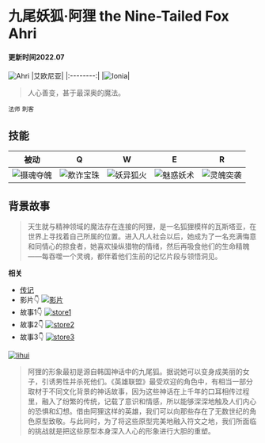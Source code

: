 # 九尾妖狐·阿狸  the Nine-Tailed Fox Ahri
#### 更新时间2022.07

![Ahri](https://bkimg.cdn.bcebos.com/pic/0df431adcbef7609f09d1d0726dda3cc7dd99e90?x-bce-process=image/resize,m_lfit,w_600,limit_1/format,f_auto)
|艾欧尼亚|
|:--------:|
|![Ionia](https://game.gtimg.cn/images/lol/universe/images/iona_emblem.png)|
> 人心善变，甚于最深奥的魔法。

`法师`  `刺客`

## 技能
被动|Q|W|E|R
----|-|-|-|-
![摄魂夺魄](https://game.gtimg.cn/images/lol/act/img/passive/Ahri_SoulEater2.png)|![欺诈宝珠](https://game.gtimg.cn/images/lol/act/img/spell/AhriOrbofDeception.png)|![妖异狐火](https://game.gtimg.cn/images/lol/act/img/spell/AhriFoxFire.png)|![魅惑妖术](https://game.gtimg.cn/images/lol/act/img/spell/AhriSeduce.png)|![灵魄突袭](https://game.gtimg.cn/images/lol/act/img/spell/AhriTumble.png)


## 背景故事
>天生就与精神领域的魔法存在连接的阿狸，是一名狐狸模样的瓦斯塔亚，在世界上寻找着自己所属的位置。进入凡人社会以后，她成为了一名充满悔意和同情心的掠食者，她喜欢操纵猎物的情绪，然后再吸食他们的生命精魄——每吞噬一个灵魂，都伴着他们生前的记忆片段与领悟洞见。


**相关**
 - [传记](https://yz.lol.qq.com/zh_CN/story/champion/ahri/)
 - 影片👇
[![影片](https://game.gtimg.cn/images/lol/universe/v1/assets/images/featuredvideocover/new-dawn.jpg)](https://v.qq.com/x/page/h0150c77woq.html)
 - 故事1👇
[![store1](https://game.gtimg.cn/images/lol/universe/v1/assets/images/vastaya-journal-long.jpg)](https://yz.lol.qq.com/zh_CN/story/vastaya-field-journal/)
 - 故事2👇
[![store2](https://game.gtimg.cn/images/lol/universe/v1/assets/images/vastaya-sketches/ahri-vastaya-sketch.jpg)](https://yz.lol.qq.com/zh_CN/story/ahri-color/)
 - 故事3👇
[![store3](https://game.gtimg.cn/images/lol/universe/v1/assets/images/ahri-short-story-artwork.jpg)](https://yz.lol.qq.com/zh_CN/story/ahri-garden-forgetting/)



[![lihui](https://lol.qq.com/act/export/artbook/content/champion/02_ahri/ahri_01.jpg)](https://lol.qq.com/act/export/artbook/index.html#chapter/champions/section/ahri)
>阿狸的形象最初是源自韩国神话中的九尾狐。据说她可以变身成美丽的女子，引诱男性并杀死他们。《英雄联盟》最受欢迎的角色中，有相当一部分取材于不同文化背景的神话故事，因为这些神话在上千年的口耳相传过程里，融入了纷繁的传统，记载了意识和情感，所以能够深深地触及人们内心的恐惧和幻想。借由阿狸这样的英雄，我们可以向那些存在了无数世纪的角色原型致敬。与此同时，为了将这些原型完美地融入符文之地，我们所面临的挑战就是把这些原型本身深入人心的形象进行大胆的重塑。
